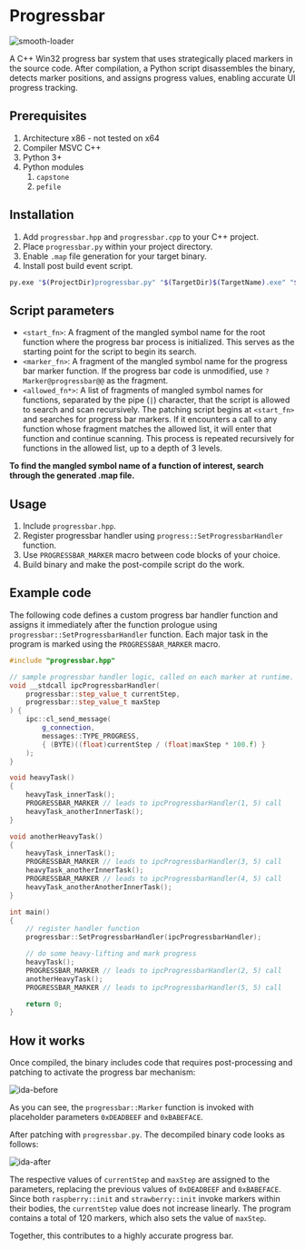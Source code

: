 # Progressbar

![smooth-loader](https://github.com/user-attachments/assets/1c1c99ab-147d-4f74-a5db-2cbd3a3a163b)

A C++ Win32 progress bar system that uses strategically placed markers in the source code. After compilation, a Python script disassembles the binary, detects marker positions, and assigns progress values, enabling accurate UI progress tracking.

## Prerequisites

1. Architecture x86 - not tested on x64
2. Compiler MSVC C++
3. Python 3+
4. Python modules
	1. `capstone`
	2. `pefile`
## Installation

1. Add `progressbar.hpp` and `progressbar.cpp` to your C++ project.
2. Place `progressbar.py` within your project directory.
3. Enable `.map` file generation for your target binary.
4. Install post build event script.
```sh
py.exe "$(ProjectDir)progressbar.py" "$(TargetDir)$(TargetName).exe" "$(TargetDir)$(TargetName).map" "<start_fn>" "<marker_fn>" "<allowed_fn1>|<allowed_fn2>..."
```

## Script parameters

- `<start_fn>`: A fragment of the mangled symbol name for the root function where the progress bar process is initialized. This serves as the starting point for the script to begin its search.
- `<marker_fn>`: A fragment of the mangled symbol name for the progress bar marker function. If the progress bar code is unmodified, use `?Marker@progressbar@@` as the fragment.
- `<allowed_fn*>`: A list of fragments of mangled symbol names for functions, separated by the pipe (`|`) character, that the script is allowed to search and scan recursively. The patching script begins at `<start_fn>` and searches for progress bar markers. If it encounters a call to any function whose fragment matches the allowed list, it will enter that function and continue scanning. This process is repeated recursively for functions in the allowed list, up to a depth of 3 levels.

**To find the mangled symbol name of a function of interest, search through the generated .map file.**

## Usage

1. Include `progressbar.hpp`.
2. Register progressbar handler using `progress::SetProgressbarHandler` function.
3. Use `PROGRESSBAR_MARKER` macro between code blocks of your choice.
4. Build binary and make the post-compile script do the work.

## Example code

The following code defines a custom progress bar handler function and assigns it immediately after the function prologue using `progressbar::SetProgressbarHandler` function. Each major task in the program is marked using the `PROGRESSBAR_MARKER` macro.

```c++
#include "progressbar.hpp"

// sample progressbar handler logic, called on each marker at runtime.
void __stdcall ipcProgressbarHandler(
    progressbar::step_value_t currentStep,
    progressbar::step_value_t maxStep
) {
    ipc::cl_send_message(
        g_connection,
        messages::TYPE_PROGRESS,
        { (BYTE)((float)currentStep / (float)maxStep * 100.f) }
    );
}

void heavyTask()
{
	heavyTask_innerTask();
	PROGRESSBAR_MARKER // leads to ipcProgressbarHandler(1, 5) call
	heavyTask_anotherInnerTask();
}

void anotherHeavyTask()
{
	heavyTask_innerTask();
	PROGRESSBAR_MARKER // leads to ipcProgressbarHandler(3, 5) call
	heavyTask_anotherInnerTask();
	PROGRESSBAR_MARKER // leads to ipcProgressbarHandler(4, 5) call
	heavyTask_anotherAnotherInnerTask();
}

int main()
{
	// register handler function
	progressbar::SetProgressbarHandler(ipcProgressbarHandler);

	// do some heavy-lifting and mark progress
	heavyTask();
	PROGRESSBAR_MARKER // leads to ipcProgressbarHandler(2, 5) call
	anotherHeavyTask();
	PROGRESSBAR_MARKER // leads to ipcProgressbarHandler(5, 5) call

	return 0;
}
```

## How it works

Once compiled, the binary includes code that requires post-processing and patching to activate the progress bar mechanism:

![ida-before](https://github.com/user-attachments/assets/4b7cccb2-620e-4a76-89b8-13ee74facbe2)

As you can see, the `progressbar::Marker` function is invoked with placeholder parameters `0xDEADBEEF` and `0xBABEFACE`.

After patching with `progressbar.py`. The decompiled binary code looks as follows:

![ida-after](https://github.com/user-attachments/assets/8b6dd7da-fc89-4fa2-8a4d-8063d0109000)

The respective values of `currentStep` and `maxStep` are assigned to the parameters, replacing the previous values of `0xDEADBEEF` and `0xBABEFACE`. Since both `raspberry::init` and `strawberry::init` invoke markers within their bodies, the `currentStep` value does not increase linearly. The program contains a total of 120 markers, which also sets the value of `maxStep`.

Together, this contributes to a highly accurate progress bar.
